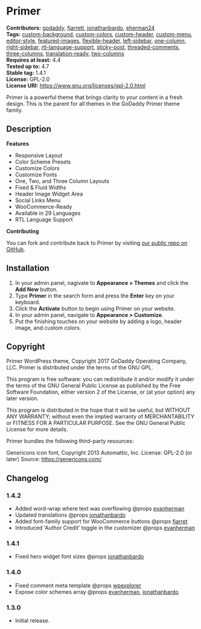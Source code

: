 # Primer #
**Contributors:** [godaddy](https://profiles.wordpress.org/godaddy), [fjarrett](https://profiles.wordpress.org/fjarrett), [jonathanbardo](https://profiles.wordpress.org/jonathanbardo), [eherman24](https://profiles.wordpress.org/eherman24)<br />
**Tags:**              [custom-background](https://wordpress.org/themes/tags/custom-background/), [custom-colors](https://wordpress.org/themes/tags/custom-colors/), [custom-header](https://wordpress.org/themes/tags/custom-header/), [custom-menu](https://wordpress.org/themes/tags/custom-menu/), [editor-style](https://wordpress.org/themes/tags/editor-style/), [featured-images](https://wordpress.org/themes/tags/featured-images/), [flexible-header](https://wordpress.org/themes/tags/flexible-header/), [left-sidebar](https://wordpress.org/themes/tags/left-sidebar/), [one-column](https://wordpress.org/themes/tags/one-column/), [right-sidebar](https://wordpress.org/themes/tags/right-sidebar/), [rtl-language-support](https://wordpress.org/themes/tags/rtl-language-support/), [sticky-post](https://wordpress.org/themes/tags/sticky-post/), [threaded-comments](https://wordpress.org/themes/tags/threaded-comments/), [three-columns](https://wordpress.org/themes/tags/three-columns/), [translation-ready](https://wordpress.org/themes/tags/translation-ready/), [two-columns](https://wordpress.org/themes/tags/two-columns/)<br />
**Requires at least:** 4.4<br />
**Tested up to:**      4.7<br />
**Stable tag:**        1.4.1<br />
**License:**           GPL-2.0<br />
**License URI:**       https://www.gnu.org/licenses/gpl-2.0.html<br />

Primer is a powerful theme that brings clarity to your content in a fresh design.  This is the parent for all themes in the GoDaddy Primer theme family.

## Description ##

**Features**

* Responsive Layout
* Color Scheme Presets
* Customize Colors
* Customize Fonts
* One, Two, and Three Column Layouts
* Fixed & Fluid Widths
* Header Image Widget Area
* Social Links Menu
* WooCommerce-Ready
* Available in 29 Languages
* RTL Language Support

**Contributing**

You can fork and contribute back to Primer by visiting [our public repo on GitHub](https://github.com/godaddy/wp-primer-theme).

## Installation ##

1. In your admin panel, nagivate to **Appearance > Themes** and click the **Add New** button.
2. Type **Primer** in the search form and press the **Enter** key on your keyboard.
3. Click the **Activate** button to begin using Primer on your website.
4. In your admin panel, navigate to **Appearance > Customize**.
5. Put the finishing touches on your website by adding a logo, header image, and custom colors.

## Copyright ##

Primer WordPress theme, Copyright 2017 GoDaddy Operating Company, LLC.
Primer is distributed under the terms of the GNU GPL.

This program is free software: you can redistribute it and/or modify
it under the terms of the GNU General Public License as published by
the Free Software Foundation, either version 2 of the License, or
(at your option) any later version.

This program is distributed in the hope that it will be useful,
but WITHOUT ANY WARRANTY; without even the implied warranty of
MERCHANTABILITY or FITNESS FOR A PARTICULAR PURPOSE. See the
GNU General Public License for more details.

Primer bundles the following third-party resources:

Genericons icon font, Copyright 2013 Automattic, Inc.
License: GPL-2.0 (or later)
Source: https://genericons.com/

## Changelog ##

### 1.4.2 ###
* Added word-wrap where text was overflowing @props [evanherman](https://github.com/EvanHerman)
* Updated translations @props [jonathanbardo](https://github.com/jonathanbardo)
* Added font-family support for WooCommerce buttons @props [fjarret](https://github.com/fjarrett)
* Introduced 'Author Credit' toggle in the customizer @props [evanherman](https://github.com/EvanHerman)

### 1.4.1 ###
* Fixed hero widget font sizes @props [jonathanbardo](https://github.com/jonathanbardo)

### 1.4.0 ###
* Fixed comment meta template @props [wpexplorer](https://github.com/wpexplorer)
* Expose color schemes array @props [evanherman](https://github.com/EvanHerman), [jonathanbardo](https://github.com/jonathanbardo)

### 1.3.0 ###
* Initial release.
